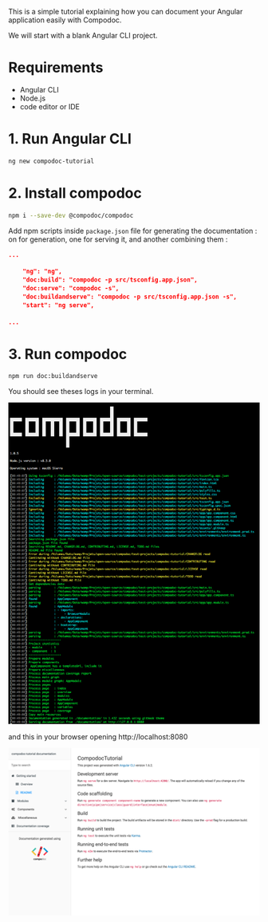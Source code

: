 This is a simple tutorial explaining how you can document your Angular application easily with Compodoc.

We will start with a blank Angular CLI project.

# Requirements

- Angular CLI
- Node.js
- code editor or IDE

# 1. Run Angular CLI

```bash
ng new compodoc-tutorial
```

# 2. Install compodoc

```bash
npm i --save-dev @compodoc/compodoc
```

Add npm scripts inside `package.json` file for generating the documentation : on for generation, one for serving it, and another combining them :

```json
...

    "ng": "ng",
    "doc:build": "compodoc -p src/tsconfig.app.json",
    "doc:serve": "compodoc -s",
    "doc:buildandserve": "compodoc -p src/tsconfig.app.json -s",
    "start": "ng serve",

...
```

# 3. Run compodoc

```bash
npm run doc:buildandserve
```

You should see theses logs in your terminal.

![first-run](../assets/img/tutorial/first-run-terminal.png)

and this in your browser opening http://localhost:8080

![first-run](../assets/img/tutorial/first-run-browser.png)